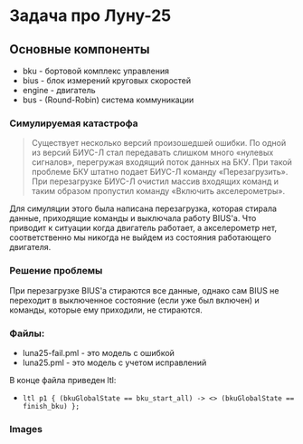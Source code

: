 # Задача про Луну-25

## Основные компоненты
- bku - бортовой комплекс управления 
- bius - блок измерений круговых скоростей 
- engine - двигатель 
- bus - (Round-Robin) система коммуникации

### Симулируемая катастрофа
> Существует несколько версий произошедшей ошибки. По одной из версий БИУС-Л стал передавать слишком много «нулевых сигналов», перегружая входящий поток данных на БКУ. При такой проблеме БКУ штатно подает БИУС-Л команду «Перезагрузить». При перезагрузке БИУС-Л очистил массив входящих команд и таким образом пропустил команду «Включить акселерометры».

Для симуляции этого была написана перезагрузка, которая стирала данные, приходящие команды и выключала работу BIUS'a. Что приводит к ситуации когда двигатель 
работает, а акселерометр нет, соответственно мы никогда не выйдем из состояния работающего двигателя. 

### Решение проблемы 
При перезагрузке BIUS'a стираются все данные, однако сам BIUS не переходит в выключенное состояние (если уже был включен) и команды, которые ему приходили, не стираются.

### Файлы: 
 - luna25-fail.pml - это модель с ошибкой
 - luna25.pml - это модель с учетом исправлений 

 В конце файла приведен ltl: 
 - `ltl p1 { (bkuGlobalState == bku_start_all) -> <> (bkuGlobalState == finish_bku) };`

### Images

[logo]: https://github.com/danianmercado/VeHaContest2023/tree/main/5140904-20202/model-checking-luna25/example.png "ISPIN"


